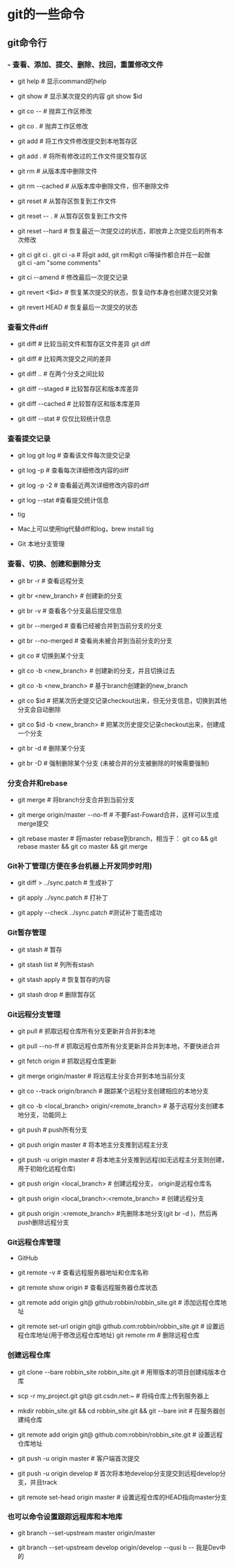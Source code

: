 # git的一些命令

## git命令行

### - 查看、添加、提交、删除、找回，重置修改文件

- git help <command> # 显示command的help

- git show # 显示某次提交的内容 git show $id

- git co -- <file> # 抛弃工作区修改

- git co . # 抛弃工作区修改

- git add <file> # 将工作文件修改提交到本地暂存区

- git add . # 将所有修改过的工作文件提交暂存区

- git rm <file> # 从版本库中删除文件

- git rm <file> --cached # 从版本库中删除文件，但不删除文件

- git reset <file> # 从暂存区恢复到工作文件

- git reset -- . # 从暂存区恢复到工作文件

- git reset --hard # 恢复最近一次提交过的状态，即放弃上次提交后的所有本次修改

- git ci <file> git ci . git ci -a # 将git add, git rm和git ci等操作都合并在一起做　　　　　　　　　　　　　　　　　　　　　　　　　　　　　　　　　　　　git ci -am "some comments"

- git ci --amend # 修改最后一次提交记录

- git revert <$id> # 恢复某次提交的状态，恢复动作本身也创建次提交对象

- git revert HEAD # 恢复最后一次提交的状态

### 查看文件diff

- git diff <file> # 比较当前文件和暂存区文件差异 git diff

- git diff <id1><id1><id2> # 比较两次提交之间的差异

- git diff <branch1>..<branch2> # 在两个分支之间比较

- git diff --staged # 比较暂存区和版本库差异

- git diff --cached # 比较暂存区和版本库差异

- git diff --stat # 仅仅比较统计信息

### 查看提交记录

- git log git log <file> # 查看该文件每次提交记录

- git log -p <file> # 查看每次详细修改内容的diff

- git log -p -2 # 查看最近两次详细修改内容的diff

- git log --stat #查看提交统计信息

- tig

- Mac上可以使用tig代替diff和log，brew install tig

- Git 本地分支管理

### 查看、切换、创建和删除分支

- git br -r # 查看远程分支

- git br <new_branch> # 创建新的分支

- git br -v # 查看各个分支最后提交信息

- git br --merged # 查看已经被合并到当前分支的分支

- git br --no-merged # 查看尚未被合并到当前分支的分支

- git co <branch> # 切换到某个分支

- git co -b <new_branch> # 创建新的分支，并且切换过去

- git co -b <new_branch> <branch> # 基于branch创建新的new_branch

- git co $id # 把某次历史提交记录checkout出来，但无分支信息，切换到其他分支会自动删除

- git co $id -b <new_branch> # 把某次历史提交记录checkout出来，创建成一个分支

- git br -d <branch> # 删除某个分支

- git br -D <branch> # 强制删除某个分支 (未被合并的分支被删除的时候需要强制)

 ### 分支合并和rebase

- git merge <branch> # 将branch分支合并到当前分支

- git merge origin/master --no-ff # 不要Fast-Foward合并，这样可以生成merge提交

- git rebase master <branch> # 将master rebase到branch，相当于： git co <branch> && git rebase master && git co master && git merge <branch>

 ###  Git补丁管理(方便在多台机器上开发同步时用)

- git diff > ../sync.patch # 生成补丁

- git apply ../sync.patch # 打补丁

- git apply --check ../sync.patch #测试补丁能否成功

 ### Git暂存管理

- git stash # 暂存

- git stash list # 列所有stash

- git stash apply # 恢复暂存的内容

- git stash drop # 删除暂存区

### Git远程分支管理

- git pull # 抓取远程仓库所有分支更新并合并到本地

- git pull --no-ff # 抓取远程仓库所有分支更新并合并到本地，不要快进合并

- git fetch origin # 抓取远程仓库更新

- git merge origin/master # 将远程主分支合并到本地当前分支

- git co --track origin/branch # 跟踪某个远程分支创建相应的本地分支

- git co -b <local_branch> origin/<remote_branch> # 基于远程分支创建本地分支，功能同上

- git push # push所有分支

- git push origin master # 将本地主分支推到远程主分支

- git push -u origin master # 将本地主分支推到远程(如无远程主分支则创建，用于初始化远程仓库)

- git push origin <local_branch> # 创建远程分支， origin是远程仓库名

- git push origin <local_branch>:<remote_branch> # 创建远程分支

- git push origin :<remote_branch> #先删除本地分支(git br -d <branch>)，然后再push删除远程分支

### Git远程仓库管理

- GitHub

- git remote -v # 查看远程服务器地址和仓库名称

- git remote show origin # 查看远程服务器仓库状态

- git remote add origin git@ github:robbin/robbin_site.git # 添加远程仓库地址

- git remote set-url origin git@ github.com:robbin/robbin_site.git # 设置远程仓库地址(用于修改远程仓库地址) git remote rm <repository> # 删除远程仓库

### 创建远程仓库

- git clone --bare robbin_site robbin_site.git # 用带版本的项目创建纯版本仓库

- scp -r my_project.git git@ git.csdn.net:~ # 将纯仓库上传到服务器上

- mkdir robbin_site.git && cd robbin_site.git && git --bare init # 在服务器创建纯仓库

- git remote add origin git@ github.com:robbin/robbin_site.git # 设置远程仓库地址

- git push -u origin master # 客户端首次提交

- git push -u origin develop # 首次将本地develop分支提交到远程develop分支，并且track

- git remote set-head origin master # 设置远程仓库的HEAD指向master分支

### 也可以命令设置跟踪远程库和本地库

- git branch --set-upstream master origin/master

- git branch --set-upstream develop origin/develop
--qusi b 
-- 我是Dev中的